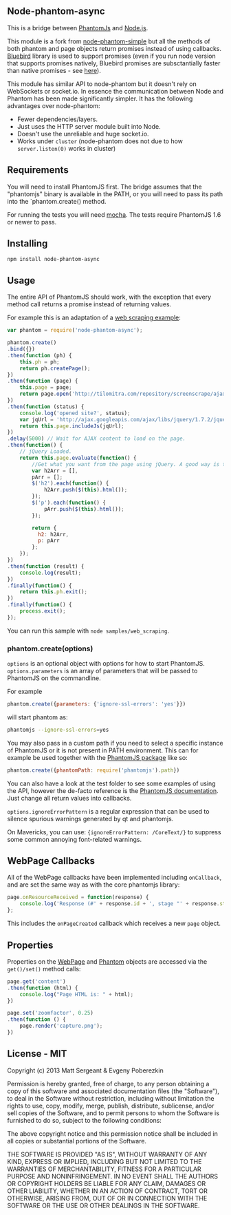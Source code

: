 Node-phantom-async
------------------

This is a bridge between [PhantomJs](http://phantomjs.org/) and
[Node.js](http://nodejs.org/).

This module is a fork from [node-phantom-simple](https://www.npmjs.com/package/node-phantom-simple) but all the methods of both phantom and page objects return promises instead of using callbacks. [Bluebird](https://github.com/petkaantonov/bluebird) library is used to support promises (even if you run node version that supports promises natively, Bluebird promises are subsctantially faster than native promises - see [here](http://programmers.stackexchange.com/questions/278778/why-are-native-es6-promises-slower-and-more-memory-intensive-than-bluebird)).

This module has similar API to node-phantom but it doesn't rely on WebSockets
or socket.io. In essence the communication between Node and Phantom has been
made significantly simpler. It has the following advantages over node-phantom:

  - Fewer dependencies/layers.
  - Just uses the HTTP server module built into Node.
  - Doesn't use the unreliable and huge socket.io.
  - Works under `cluster` (node-phantom does not due to how `server.listen(0)`
    works in cluster)


Requirements
------------
You will need to install PhantomJS first. The bridge assumes that the
"phantomjs" binary is available in the PATH, or you will need to pass its path
into the `phantom.create() method.

For running the tests you will need [mocha](http://mochajs.org/).
The tests require PhantomJS 1.6 or newer to pass.

Installing
----------

    npm install node-phantom-async


Usage
-----
The entire API of PhantomJS should work, with the exception that every method call returns a promise instead of returning values.

For example this is an adaptation of a
[web scraping example](http://net.tutsplus.com/tutorials/javascript-ajax/web-scraping-with-node-js/):

```javascript
var phantom = require('node-phantom-async');

phantom.create()
.bind({})
.then(function (ph) {
    this.ph = ph;
    return ph.createPage();
})
.then(function (page) {
    this.page = page;
    return page.open('http://tilomitra.com/repository/screenscrape/ajax.html');
})
.then(function (status) {
    console.log('opened site?', status);
    var jqUrl = 'http://ajax.googleapis.com/ajax/libs/jquery/1.7.2/jquery.min.js'
    return this.page.includeJs(jqUrl);
})
.delay(5000) // Wait for AJAX content to load on the page.
.then(function() {
    // jQuery Loaded.
    return this.page.evaluate(function() {
        //Get what you want from the page using jQuery. A good way is to populate an object with all the jQuery commands that you need and then return the object.
        var h2Arr = [],
        pArr = [];
        $('h2').each(function() {
            h2Arr.push($(this).html());
        });
        $('p').each(function() {
            pArr.push($(this).html());
        });

        return {
          h2: h2Arr,
          p: pArr
        };
    });
})
.then(function (result) {
    console.log(result);
})
.finally(function() {
    return this.ph.exit();
})
.finally(function() {
    process.exit();    
});
```

You can run this sample with `node samples/web_scraping`.


### phantom.create(options)

`options` is an optional object with options for how to start PhantomJS.
`options.parameters` is an array of parameters that will be passed to PhantomJS
on the commandline.

For example

```javascript
phantom.create({parameters: {'ignore-ssl-errors': 'yes'}})
```

will start phantom as:

```bash
phantomjs --ignore-ssl-errors=yes
```

You may also pass in a custom path if you need to select a specific instance
of PhantomJS or it is not present in PATH environment. This can for example
be used together with the [PhantomJS package](https://npmjs.org/package/phantomjs)
like so:

```javascript
phantom.create({phantomPath: require('phantomjs').path})
```

You can also have a look at the test folder to see some examples of using the
API, however the de-facto reference is the
[PhantomJS documentation](https://github.com/ariya/phantomjs/wiki/API-Reference).
Just change all return values into callbacks.

`options.ignoreErrorPattern` is a regular expression that can be used to silence spurious
warnings generated by qt and phantomjs.

On Mavericks, you can use: `{ignoreErrorPattern: /CoreText/}` to suppress some common annoying font-related warnings.


WebPage Callbacks
-----------------

All of the WebPage callbacks have been implemented including `onCallback`, and
are set the same way as with the core phantomjs library:

```javascript
page.onResourceReceived = function(response) {
    console.log('Response (#' + response.id + ', stage "' + response.stage + '"): ' + JSON.stringify(response));
};
```

This includes the `onPageCreated` callback which receives a new `page` object.


Properties
----------

Properties on the [WebPage](https://github.com/ariya/phantomjs/wiki/API-Reference-WebPage)
and [Phantom](https://github.com/ariya/phantomjs/wiki/API-Reference-phantom)
objects are accessed via the `get()/set()` method calls:

```javascript
page.get('content')
.then(function (html) {
    console.log("Page HTML is: " + html);
})

page.set('zoomfactor', 0.25)
.then(function () {
    page.render('capture.png');
})
```


License - MIT
-------------

Copyright (c) 2013 Matt Sergeant & Evgeny Poberezkin

Permission is hereby granted, free of charge, to any person obtaining a copy
of this software and associated documentation files (the "Software"), to deal
in the Software without restriction, including without limitation the rights
to use, copy, modify, merge, publish, distribute, sublicense, and/or sell
copies of the Software, and to permit persons to whom the Software is
furnished to do so, subject to the following conditions:

The above copyright notice and this permission notice shall be included in
all copies or substantial portions of the Software.

THE SOFTWARE IS PROVIDED "AS IS", WITHOUT WARRANTY OF ANY KIND, EXPRESS OR
IMPLIED, INCLUDING BUT NOT LIMITED TO THE WARRANTIES OF MERCHANTABILITY,
FITNESS FOR A PARTICULAR PURPOSE AND NONINFRINGEMENT. IN NO EVENT SHALL THE
AUTHORS OR COPYRIGHT HOLDERS BE LIABLE FOR ANY CLAIM, DAMAGES OR OTHER
LIABILITY, WHETHER IN AN ACTION OF CONTRACT, TORT OR OTHERWISE, ARISING FROM,
OUT OF OR IN CONNECTION WITH THE SOFTWARE OR THE USE OR OTHER DEALINGS IN
THE SOFTWARE.
